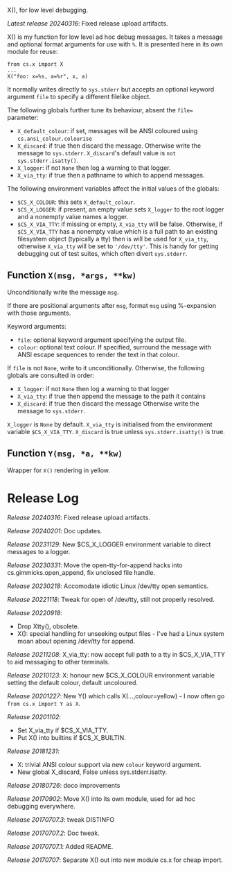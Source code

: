 X(), for low level debugging.

*Latest release 20240316*:
Fixed release upload artifacts.

X() is my function for low level ad hoc debug messages.
It takes a message and optional format arguments for use with `%`.
It is presented here in its own module for reuse:

    from cs.x import X
    ...
    X("foo: x=%s, a=%r", x, a)

It normally writes directly to `sys.stderr` but accepts an optional
keyword argument `file` to specify a different filelike object.

The following globals further tune its behaviour,
absent the `file=` parameter:
* `X_default_colour`: if set, messages will be ANSI coloured using
  `cs.ansi_colour.colourise`
* `X_discard`: if true then discard the message.
  Otherwise write the message to `sys.stderr`.
  `X_discard`'s default value is `not sys.stderr.isatty()`.
* `X_logger`: if not `None` then log a warning to that logger.
* `X_via_tty`: if true then a pathname to which to append messages.

The following environment variables affect the initial values of the globals:
* `$CS_X_COLOUR`: this sets `X_default_colour`.
* `$CS_X_LOGGER`:
  if present, an empty value sets `X_logger` to the root logger
  and a nonempty value names a logger.
* `$CS_X_VIA_TTY`: if missing or empty, `X_via_tty` will be false.
  Otherwise,
  if `$CS_X_VIA_TTY` has a nonempty value which is a full path
  to an existing filesystem object (typically a tty)
  then is will be used for `X_via_tty`,
  otherwise `X_via_tty` will be set to `'/dev/tty'`.
  This is handy for getting debugging out of test suites,
  which often divert `sys.stderr`.

## Function `X(msg, *args, **kw)`

Unconditionally write the message `msg`.

If there are positional arguments after `msg`,
format `msg` using %-expansion with those arguments.

Keyword arguments:
* `file`: optional keyword argument specifying the output file.
* `colour`: optional text colour.
  If specified, surround the message with ANSI escape sequences
  to render the text in that colour.

If `file` is not `None`, write to it unconditionally.
Otherwise, the following globals are consulted in order:
* `X_logger`: if not `None` then log a warning to that logger
* `X_via_tty`: if true then append the message to the path it contains
* `X_discard`: if true then discard the message
Otherwise write the message to `sys.stderr`.

`X_logger` is `None` by default.
`X_via_tty` is initialised from the environment variable `$CS_X_VIA_TTY`.
`X_discard` is true unless `sys.stderr.isatty()` is true.

## Function `Y(msg, *a, **kw)`

Wrapper for `X()` rendering in yellow.

# Release Log



*Release 20240316*:
Fixed release upload artifacts.

*Release 20240201*:
Doc updates.

*Release 20231129*:
New $CS_X_LOGGER environment variable to direct messages to a logger.

*Release 20230331*:
Move the open-tty-for-append hacks into cs.gimmicks.open_append, fix unclosed file handle.

*Release 20230218*:
Accomodate idiotic Linux /dev/tty open semantics.

*Release 20221118*:
Tweak for open of /dev/tty, still not properly resolved.

*Release 20220918*:
* Drop Xtty(), obsolete.
* X(): special handling for unseeking output files - I've had a Linux system moan about opening /dev/tty for append.

*Release 20211208*:
X_via_tty: now accept full path to a tty in $CS_X_VIA_TTY to aid messaging to other terminals.

*Release 20210123*:
X: honour new $CS_X_COLOUR environment variable setting the default colour, default uncoloured.

*Release 20201227*:
New Y() which calls X(...,colour=yellow) - I now often go `from cs.x import Y as X`.

*Release 20201102*:
* Set X_via_tty if $CS_X_VIA_TTY.
* Put X() into builtins if $CS_X_BUILTIN.

*Release 20181231*:
* X: trivial ANSI colour support via new `colour` keyword argument.
* New global X_discard, False unless sys.stderr.isatty.

*Release 20180726*:
doco improvements

*Release 20170902*:
Move X() into its own module, used for ad hoc debugging everywhere.

*Release 20170707.3*:
tweak DISTINFO

*Release 20170707.2*:
Doc tweak.

*Release 20170707.1*:
Added README.

*Release 20170707*:
Separate X() out into new module cs.x for cheap import.
